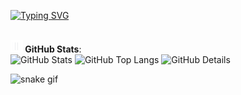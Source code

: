 <!-- **************************************************Intro***************************************************** -->

[![Typing SVG](https://readme-typing-svg.demolab.com?font=Fira+Code&pause=1000&color=00FF00&center=false&vCenter=false&repeat=false&random=false&width=500&lines=Initiating...;Press+F2+to+enter+BIOS;Hello,+World!;C̸̘̘̤̐́̏̑͝ő̶͚͒͝d̵͖̐͆̔̾̽͘î̴̆̔̈́͆̈́̄͋͠n̷̒̓͊̃̉͊̑̋g̶͚̈́̾̊̔̿͑+̷͎͆͂̾̏͌́̆́́̄̕͘t̷͕̮̒h̴̛̄̀̊̕͝͝͝ȅ̶͚̍ͯF̵́̌̉̈͘͜ú̶̳͒ͳ̞t̷̎̋͗͛͐̐͌̒͒̇̕͝͝͝ư̷̰̈́̎̕͠͝͠͡r̸̦̮͛̑͗̃̈́́͌͊͐̒̈́͒͛̈́͂̚͡͡e̸̱̳͊̓)](https://git.io/typing-svg)

 <!--**************************************** GitHub Stats ********************************************* --> 
 
 <br>
<img height="20" alt="GIF" src="https://github.com/PkLavc/PkLavc/blob/c0007529d1c2f8a7b04fad9a91da960e9625ad6d/resources/Icons/Animated/stats-graphic.gif?raw=true"/><b> GitHub Stats</b>:

<div>
<img alt="GitHub Stats" width="195px" src="http://github-profile-summary-cards.vercel.app/api/cards/stats?username=Azrael-S3211&theme=github_dark"/>
<img alt="GitHub Top Langs" width="210px" src="https://github-readme-stats.vercel.app/api/top-langs/?username=PkLavc&layout=compact&hide_border=true&title_color=FFFFFF&text_color=FFFFFF&bg_color=0d1117"/>
<img alt="GitHub Details" width="400px" src="http://github-profile-summary-cards.vercel.app/api/cards/profile-details?username=Azrael-S3211&theme=github_dark"/>
<br>

<!--*************************************************Snake********************************************************** --> 

![snake gif](https://github.com/PkLavc/PkLavc/blob/output/github-contribution-grid-snake.svg)
